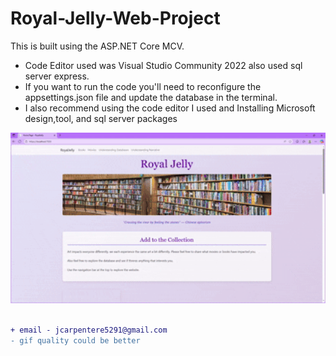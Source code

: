 # Royal-Jelly-Web-Project
This is built using the ASP.NET Core MCV. 
- Code Editor used was Visual Studio Community 2022 also used sql server express.
- If you want to run the code you'll need to reconfigure the appsettings.json file and update the database in the terminal.
- I also recommend using the code editor I used and Installing Microsoft design,tool, and sql server packages 


<div align="center">
  <img 
    src="https://github.com/J-Carpenter-is-in-Laputa/Royal-Jelly-Web-Project/blob/main/RJ_Web.gif"
    alt="worm" 
    width="750" 
  />
</div>

```diff

+ email - jcarpentere5291@gmail.com
- gif quality could be better

```

<!-- ![](https://github.com/J-Carpenter-is-in-Laputa/Royal-Jelly-Web-Project/blob/main/RJ_Web.gif) --> <!--idk i dont want to delete this-->
